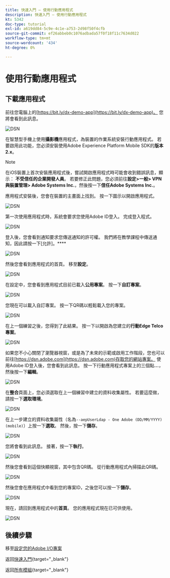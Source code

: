 ```yaml
---
title: 快速入門 — 使用行動應用程式
description: 快速入門 — 使用行動應用程式
kt: 5342
doc-type: tutorial
exl-id: a619dd84-5c9e-4c1e-a753-2d98f50f4cfb
source-git-commit: ef26abbeb0c1076adbada57f0f18f11c7634d022
workflow-type: tm+mt
source-wordcount: '434'
ht-degree: 0%

---
```


# 使用行動應用程式

## 下載應用程式

前往您電腦上的[https://bit.ly/dx-demo-app](https://bit.ly/dx-demo-app)。 您將會看到此訊息。

![DSN](./images/mobileapp.png)

在智慧型手機上使用&#x200B;**攝影機**&#x200B;應用程式，為裝置的作業系統安裝行動應用程式。 若要啟用此功能，您必須安裝使用Adobe Experience Platform Mobile SDK的&#x200B;**版本2.x**。

>[!NOTE]
>
>在iOS裝置上首次安裝應用程式後，嘗試開啟應用程式時可能會收到錯誤訊息，顯示： **不受信任的企業開發人員**。 若要修正此問題，您必須前往&#x200B;**設定>一般> VPN與裝置管理> Adobe Systems Inc.**，然後按一下&#x200B;**信任Adobe Systems Inc.**。

應用程式安裝後，您會在裝置的主畫面上找到。 按一下圖示以開啟應用程式。

![DSN](./images/mobileappn1.png)

第一次使用應用程式時，系統會要求您使用Adobe ID登入。 完成登入程式。

![DSN](./images/mobileappn2.png)

登入後，您會看到通知要求您傳送通知的許可權。 我們將在教學課程中傳送通知，因此請按一下[允許]。****

![DSN](./images/mobileappn3.png)

然後您會看到應用程式的首頁。 移至&#x200B;**設定**。

![DSN](./images/mobileappn4.png)

在設定中，您會看到應用程式目前已載入&#x200B;**公用專案**。 按一下&#x200B;**自訂專案**。

![DSN](./images/mobileappn5.png)

您現在可以載入自訂專案。 按一下QR碼以輕鬆載入您的專案。

![DSN](./images/mobileappn6.png)

在上一個練習之後，您得到了此結果。 按一下以開啟為您建立的&#x200B;**行動Edge Telco專案**。

![DSN](./images/dsn5b.png)

如果您不小心關閉了瀏覽器視窗，或是為了未來的示範或啟用工作階段，您也可以前往[https://dsn.adobe.com](https://dsn.adobe.com)存取您的網站專案。 使用Adobe ID登入後，您會看到此訊息。 按一下行動應用程式專案上的三個點&#x200B;**...**，然後按一下&#x200B;**編輯**。

![DSN](./images/web8a.png)

在&#x200B;**整合**&#x200B;頁面上，您必須選取在上一個練習中建立的資料收集屬性。 若要這麼做，請按一下&#x200B;**選取環境**。

![DSN](./images/web8aa.png)

在上一步建立的資料收集屬性（名為`--aepUserLdap - One Adobe (DD/MM/YYYY) (mobile)`）上按一下&#x200B;**選取**。 然後，按一下&#x200B;**儲存**。

![DSN](./images/web8b.png)

您將會看到此訊息。 接著，按一下&#x200B;**執行**。

![DSN](./images/web8bb.png)

然後您會看到這個快顯視窗，其中包含QR碼。 從行動應用程式內掃描此QR碼。

![DSN](./images/web8c.png)

然後您會在應用程式中看到您的專案ID，之後您可以按一下&#x200B;**儲存**。

![DSN](./images/mobileappn7.png)

現在，請回到應用程式中的&#x200B;**首頁**。 您的應用程式現在已可供使用。

![DSN](./images/mobileappn8.png)

## 後續步驟

移至[設定您的Adobe I/O專案](./ex6.md)

返回[快速入門](./getting-started.md){target="_blank"}

返回[所有模組](./../../../overview.md){target="_blank"}